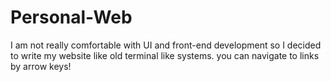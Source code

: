 # Personal-Web
I am not really comfortable with UI and front-end development so I decided to write my website like old terminal like systems. you can navigate to links by arrow keys!

